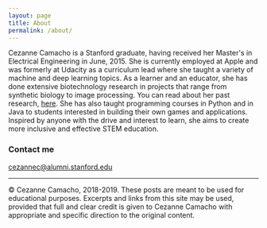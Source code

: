 ```yaml
---
layout: page
title: About
permalink: /about/
---
```



Cezanne Camacho is a Stanford graduate, having received her Master's in Electrical Engineering in June, 2015. She is currently employed at Apple and was formerly at Udacity as a curriculum lead where she taught a variety of machine and deep learning topics. As a learner and an educator, she has done extensive biotechnology research in projects that range from synthetic biology to image processing. You can read about her past research, [here](https://cezannec.github.io/Selected_Projects/). She has also taught programming courses in Python and in Java to students interested in building their own games and applications. Inspired by anyone with the drive and interest to learn, she aims to create more inclusive and effective STEM education.


### Contact me

[cezannec@alumni.stanford.edu](mailto:cezannec@alumni.stanford.edu)

---

© Cezanne Camacho, 2018-2019. These posts are meant to be used for educational purposes. Excerpts and links from this site may be used, provided that full and clear credit is given to Cezanne Camacho with appropriate and specific direction to the original content.
